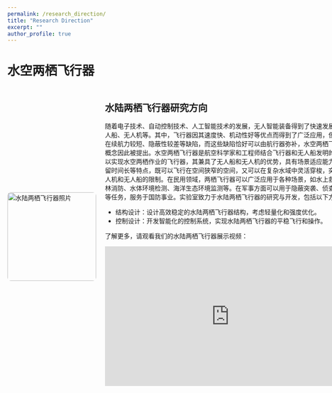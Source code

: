 ```yaml
---
permalink: /research_direction/
title: "Research Direction"
excerpt: ""
author_profile: true
---
```


# 水空两栖飞行器
<style>
    .research-info {
        display: flex; /* 使用 Flexbox 布局 */
        align-items: center; /* 垂直居中对齐 */
        margin-bottom: 20px; /* 设置底部边距 */
    }

    .research-image {
        flex: 0 0 auto; /* 不伸缩，固定宽度 */
        margin-right: 20px; /* 右边距 */
    }

    .research-details {
        flex: 1; /* 伸缩，占据剩余空间 */
    }

    .research-image img {
        width: 200px; /* 设置水陆两栖飞行器照片宽度 */
        height: auto; /* 自动计算高度 */
        border-radius: 8px; /* 圆角边框 */
    }

    .video-link {
        margin-top: 10px; /* 上边距 */
    }
</style>

<div class="research-info">
    <div class="research-image">
        <img src="amphibious_aircraft.jpg" alt="水陆两栖飞行器照片">
    </div>
    <div class="research-details">
        <h2>水陆两栖飞行器研究方向</h2>
        <p>随着电子技术、自动控制技术、人工智能技术的发展，无人智能装备得到了快速发展，如无人船、无人机等。其中，飞行器因其速度快、机动性好等优点而得到了广泛应用，但是也存在续航力较短、隐蔽性较差等缺陷，而这些缺陷恰好可以由航行器弥补，水空两栖飞行器的概念因此被提出。水空两栖飞行器是航空科学家和工程师结合飞行器和无人船发明的一种可以实现水空两栖作业的飞行器，其兼具了无人船和无人机的优势，具有场景适应能力强、滞留时间长等特点，既可以飞行在空间狭窄的空间，又可以在复杂水域中灵活穿梭，突破了无人机和无人船的限制。在民用领域，两栖飞行器可以广泛应用于各种场景，如水上救援、森林消防、水体环境检测、海洋生态环境监测等。在军事方面可以用于隐蔽突袭、侦查、通讯等任务，服务于国防事业。实验室致力于水陆两栖飞行器的研究与开发，包括以下方向：</p>
        <ul>
            <li>结构设计：设计高效稳定的水陆两栖飞行器结构，考虑轻量化和强度优化。</li>
            <li>控制设计：开发智能化的控制系统，实现水陆两栖飞行器的平稳飞行和操作。</li>
        </ul>
        <div class="video-link">
            <p>了解更多，请观看我们的水陆两栖飞行器展示视频：</p>
            <iframe width="560" height="315" src="https://www.bilibili.com/video/BV1ho4y1K7PT/?share_source=copy_web&vd_source=06ebdbd6317b7bb68345f533f1c6f79c" frameborder="0" allowfullscreen></iframe>
        </div>
    </div>
</div>
